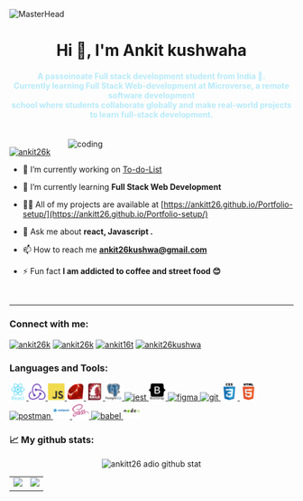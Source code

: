 ![MasterHead](https://digitaledgetech.in/images/Banner_03.gif)

<h1 align="center">Hi 👋, I'm Ankit kushwaha</h1>

<h4 align="center" style="color:#B6EAFA" >A passoinoate Full stack development student from India 🙂. 
<br>Currently learning Full Stack Web-development at Microverse, a remote software development <br> school where students collaborate globally and make real-world projects <br> to learn full-stack development. </h4>

<br>
<img alt="coding" align="right" width="400" 
src="https://cdn.dribbble.com/users/1162077/screenshots/3848914/media/320984a9ca58b3c73274c9259ecf6de8.gif">

<p align="left"> <a href="https://twitter.com/ankit26k" target="blank"><img src="https://img.shields.io/twitter/follow/ankit26k?logo=twitter&style=for-the-badge" alt="ankit26k" /></a> </p>

- 🔭 I’m currently working on [To-do-List](https://github.com/ankitt26/To-do-list)

- 🌱 I’m currently learning **Full Stack Web Development**

- 👨‍💻 All of my projects are available at [https://ankitt26.github.io/Portfolio-setup/](https://ankitt26.github.io/Portfolio-setup/)

- 💬 Ask me about **react, Javascript .**

- 📫 How to reach me **ankit26kushwa@gmail.com**

- ⚡ Fun fact **I am addicted to coffee and street food 😊**
<br>
<hr>

<h3 align="left">Connect with me:</h3>
<p align="left">
<a href="https://twitter.com/ankit26k" target="blank"><img align="center" src="https://raw.githubusercontent.com/rahuldkjain/github-profile-readme-generator/master/src/images/icons/Social/twitter.svg" alt="ankit26k" height="20" width="30" /></a>
<a href="https://linkedin.com/in/ankit26k" target="blank"><img align="center" src="https://raw.githubusercontent.com/rahuldkjain/github-profile-readme-generator/master/src/images/icons/Social/linked-in-alt.svg" alt="ankit26k" height="20" width="30" /></a>
<a href="https://instagram.com/ankit16t" target="blank"><img align="center" src="https://raw.githubusercontent.com/rahuldkjain/github-profile-readme-generator/master/src/images/icons/Social/instagram.svg" alt="ankit16t" height="20" width="30" /></a>
<a href="https://www.hackerrank.com/ankit26kushwa" target="blank"><img align="center" src="https://raw.githubusercontent.com/rahuldkjain/github-profile-readme-generator/master/src/images/icons/Social/hackerrank.svg" alt="ankit26kushwa" height="25" width="30" /></a>
</p>

<h3 align="left">Languages and Tools:</h3>
<p align="left">
  <!-- Most Popular -->
  <a href="https://reactjs.org/" target="_blank" rel="noreferrer">
    <img src="https://raw.githubusercontent.com/devicons/devicon/master/icons/react/react-original-wordmark.svg" alt="react" width="30" height="30"/>
  </a>
  <a href="https://redux.js.org" target="_blank" rel="noreferrer">
    <img src="https://raw.githubusercontent.com/devicons/devicon/master/icons/redux/redux-original.svg" alt="redux" width="30" height="30"/>
  </a>
  <a href="https://developer.mozilla.org/en-US/docs/Web/JavaScript" target="_blank" rel="noreferrer">
    <img src="https://raw.githubusercontent.com/devicons/devicon/master/icons/javascript/javascript-original.svg" alt="javascript" width="30" height="30"/>
  </a>
  <a href="https://www.ruby-lang.org/en/" target="_blank" rel="noreferrer">
    <img src="https://raw.githubusercontent.com/devicons/devicon/master/icons/ruby/ruby-original.svg" alt="ruby" width="30" height="30"/>
  </a>
  <a href="https://rubyonrails.org" target="_blank" rel="noreferrer">
    <img src="https://raw.githubusercontent.com/devicons/devicon/master/icons/rails/rails-original-wordmark.svg" alt="rails" width="30" height="30"/>
  </a>
  <a href="https://www.postgresql.org" target="_blank" rel="noreferrer">
    <img src="https://raw.githubusercontent.com/devicons/devicon/master/icons/postgresql/postgresql-original-wordmark.svg" alt="postgresql" width="30" height="30"/>
  </a>
  <a href="https://jestjs.io" target="_blank" rel="noreferrer">
    <img src="https://www.vectorlogo.zone/logos/jestjsio/jestjsio-icon.svg" alt="jest" width="30" height="30"/>
  </a>
  <a href="https://getbootstrap.com" target="_blank" rel="noreferrer">
    <img src="https://raw.githubusercontent.com/devicons/devicon/master/icons/bootstrap/bootstrap-plain-wordmark.svg" alt="bootstrap" width="30" height="30"/>
  </a>
  <a href="https://www.figma.com/" target="_blank" rel="noreferrer">
    <img src="https://www.vectorlogo.zone/logos/figma/figma-icon.svg" alt="figma" width="30" height="30"/>
  </a>
  <a href="https://git-scm.com/" target="_blank" rel="noreferrer">
    <img src="https://www.vectorlogo.zone/logos/git-scm/git-scm-icon.svg" alt="git" width="30" height="30"/>
  </a>
   <a href="https://www.w3schools.com/css/" target="_blank" rel="noreferrer">
    <img src="https://raw.githubusercontent.com/devicons/devicon/master/icons/css3/css3-original-wordmark.svg" alt="css3" width="30" height="30"/>
  </a>
  <a href="https://www.w3.org/html/" target="_blank" rel="noreferrer">
    <img src="https://raw.githubusercontent.com/devicons/devicon/master/icons/html5/html5-original-wordmark.svg" alt="html5" width="30" height="30"/>
  </a>
  <!-- Less Popular -->
  <a href="https://postman.com" target="_blank" rel="noreferrer"> <img src="https://www.vectorlogo.zone/logos/getpostman/getpostman-icon.svg" alt="postman" width="30" height="30"/> </a>
  <a href="https://webpack.js.org" target="_blank" rel="noreferrer"> <img src="https://raw.githubusercontent.com/devicons/devicon/d00d0969292a6569d45b06d3f350f463a0107b0d/icons/webpack/webpack-original-wordmark.svg" alt="webpack" width="30" height="30"/> </a>
  <a href="https://sass-lang.com" target="_blank" rel="noreferrer">
    <img src="https://raw.githubusercontent.com/devicons/devicon/master/icons/sass/sass-original.svg" alt="sass" width="30" height="30"/>
  </a>
  <a href="https://babeljs.io/" target="_blank" rel="noreferrer">
    <img src="https://www.vectorlogo.zone/logos/babeljs/babeljs-icon.svg" alt="babel" width="30" height="30"/>
  </a>
  <a href="https://nodejs.org" target="_blank" rel="noreferrer">
    <img src="https://raw.githubusercontent.com/devicons/devicon/master/icons/nodejs/nodejs-original-wordmark.svg" alt="nodejs" width="30" height="30"/>
  </a>                          
</p>

<h3>📈 My github stats:</h3>

<p align="center">
  <img height="180em" src="https://github-readme-stats.vercel.app/api/top-langs/?username=ankitt26&hide=less,scss,hack&show_icons=true&theme=radical&layout=compact&langs_count=8" alt="ankitt26 adio github stat" align="center"/>
</p>
<table>
  <tr>
  <td halign="bottom"><img src="https://github-readme-stats.vercel.app/api?username=ankitt26&count_private=true&count_public=true&show_icons=true&&theme=radical&include_all_commits=true">
  </td>

  <td halign="bottom"><img src="https://github-readme-streak-stats.herokuapp.com?user=ankitt26&theme=radical"></td>
</tr>
</table>
